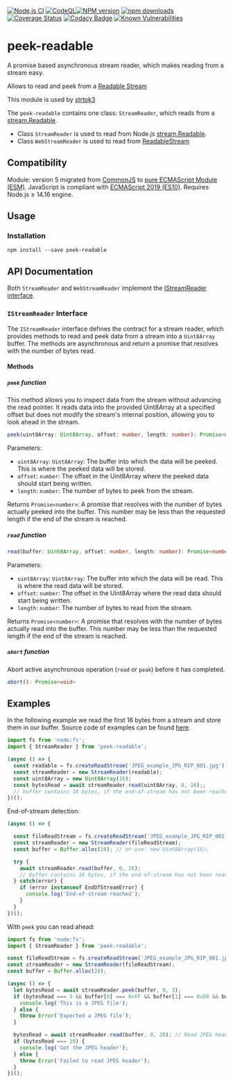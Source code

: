 [![Node.js CI](https://github.com/Borewit/peek-readable/actions/workflows/nodejs-ci.yml/badge.svg?branch=master)](https://github.com/Borewit/peek-readable/actions/workflows/nodejs-ci.yml)
[![CodeQL](https://github.com/Borewit/peek-readable/actions/workflows/github-code-scanning/codeql/badge.svg?branch=master)](https://github.com/Borewit/peek-readable/actions/workflows/github-code-scanning/codeql)[![NPM version](https://badge.fury.io/js/peek-readable.svg)](https://npmjs.org/package/peek-readable)
[![npm downloads](http://img.shields.io/npm/dm/peek-readable.svg)](https://npmcharts.com/compare/peek-readable?start=600&interval=30)
[![Coverage Status](https://coveralls.io/repos/github/Borewit/peek-readable/badge.svg?branch=master)](https://coveralls.io/github/Borewit/peek-readable?branch=master)
[![Codacy Badge](https://app.codacy.com/project/badge/Grade/d4b511481b3a4634b6ca5c0724407eb9)](https://www.codacy.com/gh/Borewit/peek-readable/dashboard?utm_source=github.com&amp;utm_medium=referral&amp;utm_content=Borewit/peek-readable&amp;utm_campaign=Badge_Grade)
[![Known Vulnerabilities](https://snyk.io/test/github/Borewit/peek-readable/badge.svg?targetFile=package.json)](https://snyk.io/test/github/Borewit/peek-readable?targetFile=package.json)

# peek-readable

A promise based asynchronous stream reader, which makes reading from a stream easy.

Allows to read and peek from a [Readable Stream](https://nodejs.org/api/stream.html#stream_readable_streams)

This module is used by [strtok3](https://github.com/Borewit/strtok3)

The `peek-readable` contains one class: `StreamReader`, which reads from a [stream.Readable](https://nodejs.org/api/stream.html#stream_class_stream_readable).

- Class `StreamReader` is used to read from Node.js [stream.Readable](https://nodejs.org/api/stream.html#stream_class_stream_readable).
- Class `WebStreamReader` is used to read from [ReadableStream<Uint8Array>](https://developer.mozilla.org/en-US/docs/Web/API/ReadableStream)

## Compatibility

Module: version 5 migrated from [CommonJS](https://en.wikipedia.org/wiki/CommonJS) to [pure ECMAScript Module (ESM)](https://gist.github.com/sindresorhus/a39789f98801d908bbc7ff3ecc99d99c).
JavaScript is compliant with [ECMAScript 2019 (ES10)](https://en.wikipedia.org/wiki/ECMAScript#10th_Edition_%E2%80%93_ECMAScript_2019).
Requires Node.js ≥ 14.16 engine.

## Usage

### Installation

```shell script
npm install --save peek-readable
```

## API Documentation

Both `StreamReader` and `WebStreamReader` implement the [IStreamReader interface](#istreamreader-interface).

### `IStreamReader` Interface

The `IStreamReader` interface defines the contract for a stream reader,
which provides methods to read and peek data from a stream into a `Uint8Array` buffer.
The methods are asynchronous and return a promise that resolves with the number of bytes read.

#### Methods

##### `peek` function
This method allows you to inspect data from the stream without advancing the read pointer.
It reads data into the provided Uint8Array at a specified offset but does not modify the stream's internal position, 
allowing you to look ahead in the stream.

```ts  
peek(uint8Array: Uint8Array, offset: number, length: number): Promise<number>
```

Parameters:
- `uint8Array`: `Uint8Array`: The buffer into which the data will be peeked.
  This is where the peeked data will be stored.
- `offset`: `number`: The offset in the Uint8Array where the peeked data should start being written.
- `length`: `number`: The number of bytes to peek from the stream.

Returns `Promise<number>`: 
A promise that resolves with the number of bytes actually peeked into the buffer. 
This number may be less than the requested length if the end of the stream is reached.

##### `read` function
```ts  
read(buffer: Uint8Array, offset: number, length: number): Promise<number>
```

Parameters:
- `uint8Array`: `Uint8Array`: The buffer into which the data will be read.
  This is where the read data will be stored.
- `offset`: `number`: The offset in the Uint8Array where the read data should start being written.
- `length`: `number`: The number of bytes to read from the stream.

Returns `Promise<number>`:
A promise that resolves with the number of bytes actually read into the buffer.
This number may be less than the requested length if the end of the stream is reached.

##### `abort` function

Abort active asynchronous operation (`read` or `peak`) before it has completed.

```ts  
abort(): Promise<void>
```

## Examples

In the following example we read the first 16 bytes from a stream and store them in our buffer.
Source code of examples can be found [here](test/examples.ts).

```js
import fs from 'node:fs';
import { StreamReader } from 'peek-readable';

(async () => {
  const readable = fs.createReadStream('JPEG_example_JPG_RIP_001.jpg');
  const streamReader = new StreamReader(readable);
  const uint8Array = new Uint8Array(16);
  const bytesRead = await streamReader.read(uint8Array, 0, 16);;
  // buffer contains 16 bytes, if the end-of-stream has not been reached
})();
```

End-of-stream detection:
```js
(async () => {

  const fileReadStream = fs.createReadStream('JPEG_example_JPG_RIP_001.jpg');
  const streamReader = new StreamReader(fileReadStream);
  const buffer = Buffer.alloc(16); // or use: new Uint8Array(16);

  try {
    await streamReader.read(buffer, 0, 16);
    // buffer contains 16 bytes, if the end-of-stream has not been reached
  } catch(error) {
    if (error instanceof EndOfStreamError) {
      console.log('End-of-stream reached');
    }
  }
})();
```

With `peek` you can read ahead:
```js
import fs from 'node:fs';
import { StreamReader } from 'peek-readable';

const fileReadStream = fs.createReadStream('JPEG_example_JPG_RIP_001.jpg');
const streamReader = new StreamReader(fileReadStream);
const buffer = Buffer.alloc(20);

(async () => {
  let bytesRead = await streamReader.peek(buffer, 0, 3);
  if (bytesRead === 3 && buffer[0] === 0xFF && buffer[1] === 0xD8 && buffer[2] === 0xFF) {
    console.log('This is a JPEG file');
  } else {
    throw Error('Expected a JPEG file');
  }

  bytesRead = await streamReader.read(buffer, 0, 20); // Read JPEG header
  if (bytesRead === 20) {
    console.log('Got the JPEG header');
  } else {
    throw Error('Failed to read JPEG header');
  }
})();
```
